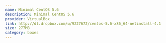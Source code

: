 ```yaml
---
name: Minimal CentOS 5.6
description: Minimal CentOS 5.6
provider: VirtualBox
link: http://dl.dropbox.com/u/9227672/centos-5.6-x86_64-netinstall-4.1.6.box
size: 277MB
category: boxes
---
```


